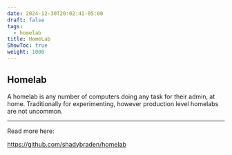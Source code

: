 ```yaml
---
date: 2024-12-30T20:02:41-05:00
draft: false
tags:
  - homelab
title: HomeLab
ShowToc: true
weight: 1000
---
```


## Homelab

A homelab is any number of computers doing any task for their admin, at home. Traditionally for experimenting, however production level homelabs are not uncommon.

---

Read more here:

https://github.com/shadybraden/homelab